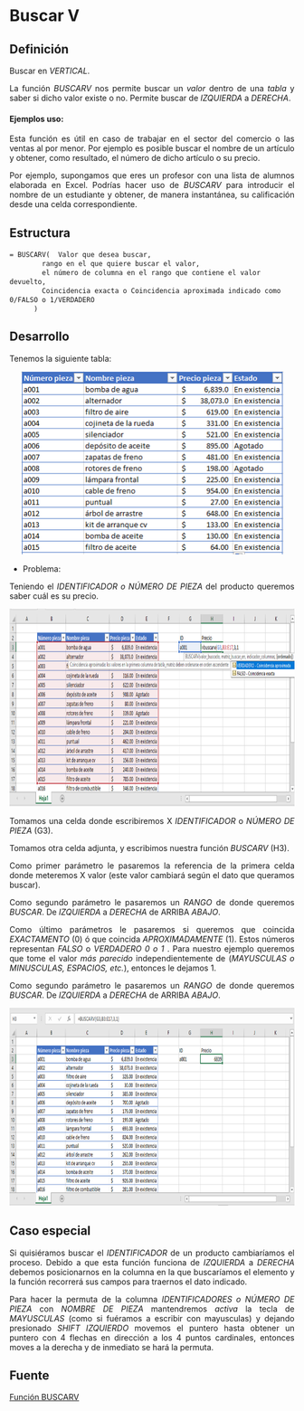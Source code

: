 Buscar V
========
## Definición

<p align="justify">
Buscar en <i>VERTICAL</i>.

</p>
<p align="justify">
La función <i>BUSCARV</i> nos permite buscar un <i>valor</i> dentro de una <i>tabla</i> y saber si dicho valor existe o no. Permite buscar de <i>IZQUIERDA</i> a <i>DERECHA</i>.
</p>

#### Ejemplos uso:

<p align="justify">
Esta función es útil en caso de trabajar en el sector del comercio o las ventas al por menor. Por ejemplo es posible buscar el nombre de un artículo y obtener, como resultado, el número de dicho artículo o su precio.
</p>

<p align="justify">
Por ejemplo, supongamos que eres un profesor con una lista de alumnos elaborada en Excel. Podrías hacer uso de <i>BUSCARV</i> para introducir el nombre de un estudiante y obtener, de manera instantánea, su calificación desde una celda correspondiente.
</p>

## Estructura

```
= BUSCARV(	Valor que desea buscar, 
		rango en el que quiere buscar el valor, 
		el número de columna en el rango que contiene el valor devuelto, 
		Coincidencia exacta o Coincidencia aproximada indicado como 0/FALSO o 1/VERDADERO
	  )
```

## Desarrollo

Tenemos la siguiente tabla:

<p align="center">
	<img src="https://github.com/ginppian/Excel-BuscarV/blob/master/imgs/img2.png" width="465" height="324">
</p>

* Problema:

<p align="justify">
Teniendo el <i>IDENTIFICADOR o NÚMERO DE PIEZA</i> 	del producto queremos saber cuál es su precio.
</p>

<p align="center">
	<img src="https://github.com/ginppian/Excel-BuscarV/blob/master/imgs/img3.png" width="1086" height="350">
</p>

<p align="justify">
Tomamos una celda donde escribiremos X <i>IDENTIFICADOR</i> o <i>NÚMERO DE PIEZA</i> (G3).
</p>

<p align="justify">
Tomamos otra celda adjunta, y escribimos nuestra función <i>BUSCARV</i> (H3).
</p>

<p align="justify">
Como primer parámetro le pasaremos la referencia de la primera celda donde meteremos X valor (este valor cambiará según el dato que queramos buscar).
</p>

<p align="justify">
Como segundo parámetro le pasaremos un <i>RANGO</i> de donde queremos <i>BUSCAR</i>. De <i>IZQUIERDA</i> a <i>DERECHA</i> de </i>ARRIBA</i> <i>ABAJO</i>.
</p>

<p align="justify">
Como último parámetros le pasaremos si queremos que coincida <i>EXACTAMENTO</i> (0) ó que coincida <i>APROXIMADAMENTE</i> (1). Estos números representan <i>FALSO</i> o <i> VERDADERO </i> <i>0 o 1</i> . Para nuestro ejemplo queremos que tome el valor <i>más parecido</i> independientemente de (<i>MAYUSCULAS o MINUSCULAS, ESPACIOS, etc.</i>), entonces le dejamos 1.
</p>

<p align="justify">
Como segundo parámetro le pasaremos un <i>RANGO</i> de donde queremos <i>BUSCAR</i>. De <i>IZQUIERDA</i> a <i>DERECHA</i> de </i>ARRIBA</i> <i>ABAJO</i>.
</p>

<p align="center">
	<img src="https://github.com/ginppian/Excel-BuscarV/blob/master/imgs/img4.png" width="1086" height="350">
</p>

## Caso especial

<p align="justify">
Si quisiéramos buscar el <i>IDENTIFICADOR</i> de un producto cambiaríamos el proceso. Debido a que esta función funciona de <i>IZQUIERDA</i> a <i>DERECHA</i> debemos posicionarnos en la columna en la que buscaríamos el elemento y la función recorrerá sus campos para traernos el dato indicado. 
</p>

<p align="justify">
Para hacer la permuta de la columna <i>IDENTIFICADORES o NÚMERO DE PIEZA</i> con <i>NOMBRE DE PIEZA</i> mantendremos <i>activa</i> la tecla de <i>MAYUSCULAS</i> (como si fuéramos a escribir con mayusculas) y dejando presionado <i>SHIFT IZQUIERDO</i> movemos el puntero hasta obtener un puntero con 4 flechas en dirección a los 4 puntos cardinales, entonces moves a la derecha y de inmediato se hará la permuta.
</p>

## Fuente

<p>
<a href="https://support.office.com/es-es/article/Funci%C3%B3n-BUSCARV-0bbc8083-26fe-4963-8ab8-93a18ad188a1">Función BUSCARV</a>
</p>